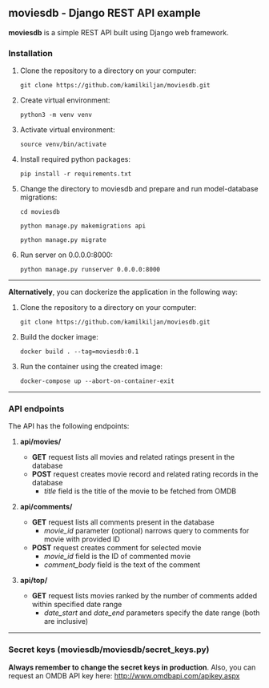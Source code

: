 ## moviesdb - Django REST API example

**moviesdb** is a simple REST API built using Django web framework.

### Installation
1. Clone the repository to a directory on your computer: 

    `git clone https://github.com/kamilkiljan/moviesdb.git`
    
2. Create virtual environment:

    `python3 -m venv venv`
    
3. Activate virtual environment:

    `source venv/bin/activate`
    
4. Install required python packages:

    `pip install -r requirements.txt`
    
5. Change the directory to moviesdb and prepare and run model-database migrations:
    
    `cd moviesdb`
    
    `python manage.py makemigrations api`
    
    `python manage.py migrate`
    
6. Run server on 0.0.0.0:8000:

    `python manage.py runserver 0.0.0.0:8000`
    
---
**Alternatively**, you can dockerize the application in the following way:

1. Clone the repository to a directory on your computer: 

    `git clone https://github.com/kamilkiljan/moviesdb.git`

2. Build the docker image:

    `docker build . --tag=moviesdb:0.1`

3. Run the container using the created image:
    
    `docker-compose up --abort-on-container-exit`

---
### API endpoints

The API has the following endpoints:

1. **api/movies/**

    - **GET** request lists all movies and related ratings present in the database
    - **POST** request creates movie record and related rating records in the database 
        - *title* field is the title of the movie to be fetched from OMDB
    
2. **api/comments/**

    - **GET** request lists all comments present in the database
        - *movie_id* parameter (optional) narrows query to comments for movie with provided ID
    - **POST** request creates comment for selected movie
        - *movie_id* field is the ID of commented movie
        - *comment_body* field is the text of the comment
        
3. **api/top/**

    - **GET** request lists movies ranked by the number of comments added within specified date range
        - *date_start* and *date_end* parameters specify the date range (both are inclusive)
        
---
### Secret keys (moviesdb/moviesdb/secret_keys.py)

**Always remember to change the secret keys in production**. Also, you can request an OMDB API key here: http://www.omdbapi.com/apikey.aspx 